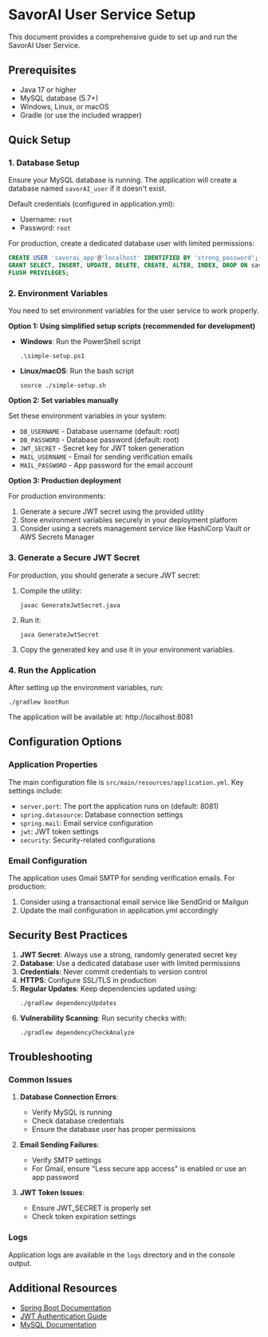 # SavorAI User Service Setup

This document provides a comprehensive guide to set up and run the SavorAI User Service.

## Prerequisites

- Java 17 or higher
- MySQL database (5.7+)
- Windows, Linux, or macOS
- Gradle (or use the included wrapper)

## Quick Setup

### 1. Database Setup

Ensure your MySQL database is running. The application will create a database named `savorAI_user` if it doesn't exist.

Default credentials (configured in application.yml):
- Username: `root`
- Password: `root`

For production, create a dedicated database user with limited permissions:

```sql
CREATE USER 'savorai_app'@'localhost' IDENTIFIED BY 'strong_password';
GRANT SELECT, INSERT, UPDATE, DELETE, CREATE, ALTER, INDEX, DROP ON savorAI_user.* TO 'savorai_app'@'localhost';
FLUSH PRIVILEGES;
```

### 2. Environment Variables

You need to set environment variables for the user service to work properly.

**Option 1: Using simplified setup scripts (recommended for development)**

- **Windows**: Run the PowerShell script
  ```
  .\simple-setup.ps1
  ```

- **Linux/macOS**: Run the bash script
  ```
  source ./simple-setup.sh
  ```

**Option 2: Set variables manually**

Set these environment variables in your system:
- `DB_USERNAME` - Database username (default: root)
- `DB_PASSWORD` - Database password (default: root)
- `JWT_SECRET` - Secret key for JWT token generation
- `MAIL_USERNAME` - Email for sending verification emails
- `MAIL_PASSWORD` - App password for the email account

**Option 3: Production deployment**

For production environments:
1. Generate a secure JWT secret using the provided utility
2. Store environment variables securely in your deployment platform
3. Consider using a secrets management service like HashiCorp Vault or AWS Secrets Manager

### 3. Generate a Secure JWT Secret

For production, you should generate a secure JWT secret:

1. Compile the utility:
   ```
   javac GenerateJwtSecret.java
   ```

2. Run it:
   ```
   java GenerateJwtSecret
   ```

3. Copy the generated key and use it in your environment variables.

### 4. Run the Application

After setting up the environment variables, run:

```
./gradlew bootRun
```

The application will be available at: http://localhost:8081

## Configuration Options

### Application Properties

The main configuration file is `src/main/resources/application.yml`. Key settings include:

- `server.port`: The port the application runs on (default: 8081)
- `spring.datasource`: Database connection settings
- `spring.mail`: Email service configuration
- `jwt`: JWT token settings
- `security`: Security-related configurations

### Email Configuration

The application uses Gmail SMTP for sending verification emails. For production:

1. Consider using a transactional email service like SendGrid or Mailgun
2. Update the mail configuration in application.yml accordingly

## Security Best Practices

1. **JWT Secret**: Always use a strong, randomly generated secret key
2. **Database**: Use a dedicated database user with limited permissions
3. **Credentials**: Never commit credentials to version control
4. **HTTPS**: Configure SSL/TLS in production
5. **Regular Updates**: Keep dependencies updated using:
   ```
   ./gradlew dependencyUpdates
   ```
6. **Vulnerability Scanning**: Run security checks with:
   ```
   ./gradlew dependencyCheckAnalyze
   ```

## Troubleshooting

### Common Issues

1. **Database Connection Errors**:
   - Verify MySQL is running
   - Check database credentials
   - Ensure the database user has proper permissions

2. **Email Sending Failures**:
   - Verify SMTP settings
   - For Gmail, ensure "Less secure app access" is enabled or use an app password

3. **JWT Token Issues**:
   - Ensure JWT_SECRET is properly set
   - Check token expiration settings

### Logs

Application logs are available in the `logs` directory and in the console output.

## Additional Resources

- [Spring Boot Documentation](https://docs.spring.io/spring-boot/docs/current/reference/html/)
- [JWT Authentication Guide](https://jwt.io/introduction)
- [MySQL Documentation](https://dev.mysql.com/doc/) 